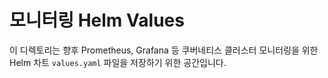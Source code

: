 # 모니터링 Helm Values

이 디렉토리는 향후 Prometheus, Grafana 등 쿠버네티스 클러스터 모니터링을 위한 Helm 차트 `values.yaml` 파일을 저장하기 위한 공간입니다.